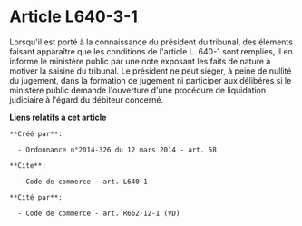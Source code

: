# Article L640-3-1

Lorsqu'il est porté à la connaissance du président du tribunal, des éléments faisant apparaître que les conditions de
l'article L. 640-1 sont remplies, il en informe le ministère public par une note exposant les faits de nature à motiver la
saisine du tribunal. Le président ne peut siéger, à peine de nullité du jugement, dans la formation de jugement ni participer
aux délibérés si le ministère public demande l'ouverture d'une procédure de liquidation judiciaire à l'égard du débiteur
concerné.

**Liens relatifs à cet article**

	**Créé par**:

	  - Ordonnance n°2014-326 du 12 mars 2014 - art. 58

	**Cite**:

	  - Code de commerce - art. L640-1

	**Cité par**:

	  - Code de commerce - art. R662-12-1 (VD)
